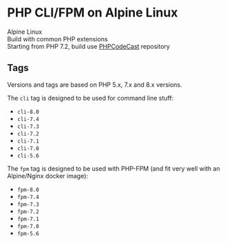 # PHP CLI/FPM on Alpine Linux

Alpine Linux  
Build with common PHP extensions  
Starting from PHP 7.2, build use [PHPCodeCast](https://github.com/codecasts/php-alpine) repository  

## Tags

Versions and tags are based on PHP 5.x, 7.x and 8.x versions.

The `cli` tag is designed to be used for command line stuff:

-   `cli-8.0`
-   `cli-7.4`
-   `cli-7.3`
-   `cli-7.2`
-   `cli-7.1`
-   `cli-7.0`
-   `cli-5.6`

The `fpm` tag is designed to be used with PHP-FPM (and fit very well with an Alpine/Nginx docker image):

-   `fpm-8.0`
-   `fpm-7.4`
-   `fpm-7.3`
-   `fpm-7.2`
-   `fpm-7.1`
-   `fpm-7.0`
-   `fpm-5.6`

